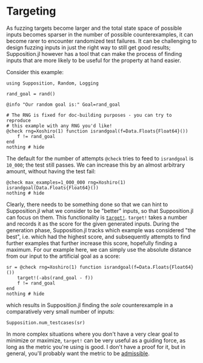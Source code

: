 # Targeting

As fuzzing targets become larger and the total state space of possible inputs
becomes sparser in the number of possible counterexamples, it can become rarer
to encounter randomized test failures. It can be challenging to design
fuzzing inputs in just the right way to still get good results; Supposition.jl
however has a tool that can make the process of finding inputs that are more
likely to be useful for the property at hand easier.

Consider this example:

```@example singulartarget
using Supposition, Random, Logging

rand_goal = rand()

@info "Our random goal is:" Goal=rand_goal

# The RNG is fixed for doc-building purposes - you can try to reproduce
# this example with any RNG you'd like!
@check rng=Xoshiro(1) function israndgoal(f=Data.Floats{Float64}())
    f != rand_goal
end
nothing # hide
```

The default for the number of attempts `@check` tries to feed to `israndgoal`
is `10_000`; the test still passes. We can increase this by an almost arbitrary
amount, without having the test fail:

```@example singulartarget
@check max_examples=1_000_000 rng=Xoshiro(1) israndgoal(Data.Floats{Float64}())
nothing # hide
```

Clearly, there needs to be something done so that we can hint to Supposition.jl
what we consider to be "better" inputs, so that Supposition.jl can focus on them.
This functionality is [`target!`](@ref). `target!` takes a number and records
it as the score for the given generated inputs. During the generation phase,
Supposition.jl tracks which example was considered "the best", i.e. which had
the highest score, and subsequently attempts to find further examples that
further increase this score, hopefully finding a maximum. For our example here,
we can simply use the absolute distance from our input to the artificial goal
as a score:

```@example singulartarget
sr = @check rng=Xoshiro(1) function israndgoal(f=Data.Floats{Float64}())
    target!(-abs(rand_goal - f))
    f != rand_goal
end
nothing # hide
```

which results in Supposition.jl finding the _sole_ counterexample in a comparatively
very small number of inputs:

```@example singulartarget
Supposition.num_testcases(sr)
```

In more complex situations where you don't have a very clear goal to minimize or
maximize, `target!` can be very useful as a guiding force, as long as the
metric you're using is good. I don't have a proof for it, but in general,
you'll probably want the metric to be [admissible](https://en.wikipedia.org/wiki/Admissible_heuristic).
